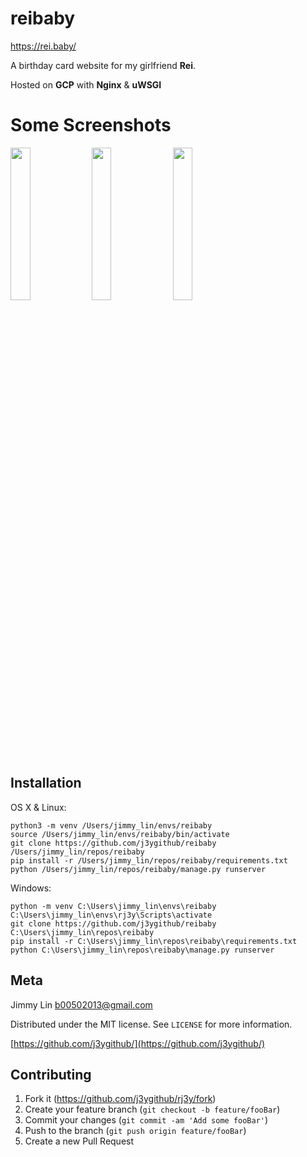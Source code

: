 # reibaby

https://rei.baby/

A birthday card website for my girlfriend **Rei**.

Hosted on **GCP** with **Nginx** & **uWSGI**

# Some Screenshots

<img src="https://github.com/j3ygithub/reibaby/blob/master/docs/images/screenshot1.png" width="25%">
<img src="https://github.com/j3ygithub/reibaby/blob/master/docs/images/screenshot2.png" width="25%">
<img src="https://github.com/j3ygithub/reibaby/blob/master/docs/images/screenshot3.png" width="25%">

## Installation

OS X & Linux:

```
python3 -m venv /Users/jimmy_lin/envs/reibaby
source /Users/jimmy_lin/envs/reibaby/bin/activate
git clone https://github.com/j3ygithub/reibaby /Users/jimmy_lin/repos/reibaby
pip install -r /Users/jimmy_lin/repos/reibaby/requirements.txt
python /Users/jimmy_lin/repos/reibaby/manage.py runserver
```

Windows:

```
python -m venv C:\Users\jimmy_lin\envs\reibaby
C:\Users\jimmy_lin\envs\rj3y\Scripts\activate
git clone https://github.com/j3ygithub/reibaby C:\Users\jimmy_lin\repos\reibaby
pip install -r C:\Users\jimmy_lin\repos\reibaby\requirements.txt
python C:\Users\jimmy_lin\repos\reibaby\manage.py runserver
```

## Meta

Jimmy Lin <b00502013@gmail.com>

Distributed under the MIT license. See ``LICENSE`` for more information.

[https://github.com/j3ygithub/](https://github.com/j3ygithub/)

## Contributing

1. Fork it (<https://github.com/j3ygithub/rj3y/fork>)
2. Create your feature branch (`git checkout -b feature/fooBar`)
3. Commit your changes (`git commit -am 'Add some fooBar'`)
4. Push to the branch (`git push origin feature/fooBar`)
5. Create a new Pull Request
